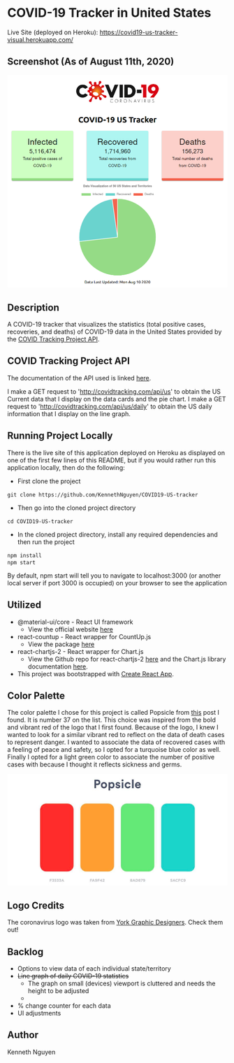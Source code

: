 # COVID-19 Tracker in United States

Live Site (deployed on Heroku): https://covid19-us-tracker-visual.herokuapp.com/

## Screenshot (As of August 11th, 2020)
![COVID19 App Screenshot](./src/images/exampleCOVID19.png)

## Description
A COVID-19 tracker that visualizes the statistics (total positive cases, recoveries, and deaths) of COVID-19 data in the United States provided by the [COVID Tracking Project API](https://covidtracking.com/data/api).

## COVID Tracking Project API
The documentation of the API used is linked [here](https://documenter.getpostman.com/view/8854915/SzS8rjHv?version=latest#dc323eaa-826d-4efc-bd3c-85d9d757477b). 

I make a GET request to 'http://covidtracking.com/api/us' to obtain the US Current data that I display on the data cards and the pie chart.
I make a GET request to 'http://covidtracking.com/api/us/daily' to obtain the US daily information that I display on the line graph.  

## Running Project Locally
There is the live site of this application deployed on Heroku as displayed on one of the first few lines of this README, but if you would rather run this application locally, then do the following:

* First clone the project
```
git clone https://github.com/KennethNguyen/COVID19-US-tracker
```

* Then go into the cloned project directory
```
cd COVID19-US-tracker
```

* In the cloned project directory, install any required dependencies and then run the project
```
npm install
npm start
```
By default, npm start will tell you to navigate to localhost:3000 (or another local server if port 3000 is occupied) on your browser to see the application

## Utilized
* @material-ui/core - React UI framework
    * View the official website [here](https://material-ui.com/)
* react-countup - React wrapper for CountUp.js
    * View the package [here](https://www.npmjs.com/package/react-countup)
* react-chartjs-2 - React wrapper for Chart.js
    * View the Github repo for react-chartjs-2 [here](https://github.com/jerairrest/react-chartjs-2) and the Chart.js library documentation [here](https://www.chartjs.org/docs/latest/).  
* This project was bootstrapped with [Create React App](https://github.com/facebook/create-react-app).

## Color Palette 
The color palette I chose for this project is called Popsicle from [this](https://digitalsynopsis.com/design/color-schemes-palettes-combinations/) post I found. It is number 37 on the list. This choice was inspired from the bold and vibrant red of the logo that I first found. Because of the logo, I knew I wanted to look for a similar vibrant red to reflect on the data of death cases to represent danger. I wanted to associate the data of recovered cases with a feeling of peace and safety, so I opted for a turquoise blue color as well. Finally I opted for a light green color to associate the number of positive cases with because I thought it reflects sickness and germs.

![Color Palette Image](./src/images/covid19-color-palette.png)

## Logo Credits
The coronavirus logo was taken from [York Graphic Designers](https://www.yorkgraphicdesigners.co.uk/coronavirus-covid-19-logo-design/). Check them out!

## Backlog
* Options to view data of each individual state/territory
* ~~Line graph of daily COVID-19 statistics~~ 
    * The graph on small (devices) viewport is cluttered and needs the height to be adjusted
    * 
* % change counter for each data
* UI adjustments

## Author
Kenneth Nguyen
